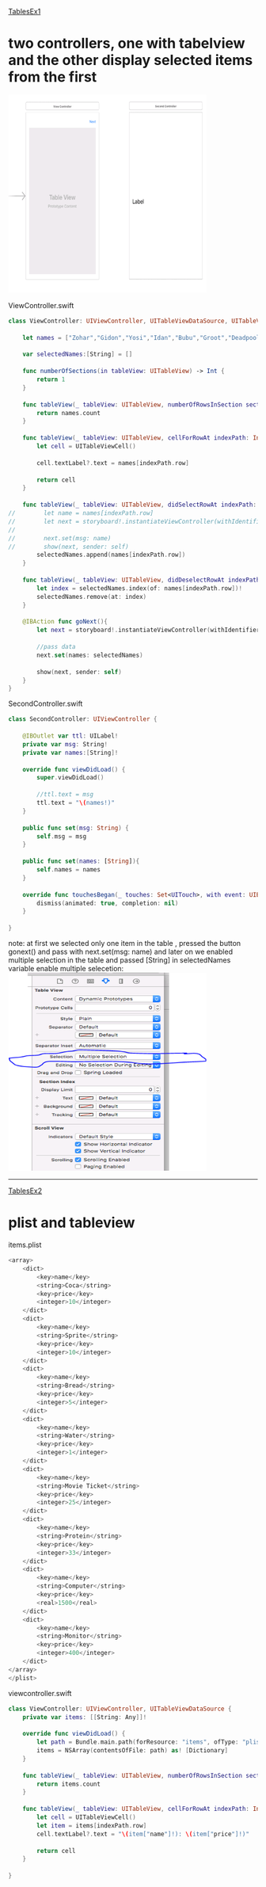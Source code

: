 [TablesEx1](https://github.com/zoharIOS/HackerU/tree/master/Tbl_Pick1/TablesEx1/TablesEx1)
# two controllers, one with tabelview and the other display selected items from the first
 <img src="https://github.com/zoharIOS/HackerU/blob/master/Tbl_Pick1/storyboard.PNG"  width="400" height="400" />

ViewController.swift
```swift
class ViewController: UIViewController, UITableViewDataSource, UITableViewDelegate {
    
    let names = ["Zohar","Gidon","Yosi","Idan","Bubu","Groot","Deadpool"]
    
    var selectedNames:[String] = []
    
    func numberOfSections(in tableView: UITableView) -> Int {
        return 1
    }
    
    func tableView(_ tableView: UITableView, numberOfRowsInSection section: Int) -> Int {
        return names.count
    }
    
    func tableView(_ tableView: UITableView, cellForRowAt indexPath: IndexPath) -> UITableViewCell {
        let cell = UITableViewCell()
        
        cell.textLabel?.text = names[indexPath.row]
        
        return cell
    }
    
    func tableView(_ tableView: UITableView, didSelectRowAt indexPath: IndexPath) {
//        let name = names[indexPath.row]
//        let next = storyboard!.instantiateViewController(withIdentifier: "second") as! SecondController
//
//        next.set(msg: name)
//        show(next, sender: self)
        selectedNames.append(names[indexPath.row])
    }
    
    func tableView(_ tableView: UITableView, didDeselectRowAt indexPath: IndexPath) {
        let index = selectedNames.index(of: names[indexPath.row])!
        selectedNames.remove(at: index)
    }
    
    @IBAction func goNext(){
        let next = storyboard!.instantiateViewController(withIdentifier: "second") as! SecondController
        
        //pass data
        next.set(names: selectedNames)
        
        show(next, sender: self)
    }
}

```
SecondController.swift
```swift
class SecondController: UIViewController {

    @IBOutlet var ttl: UILabel!
    private var msg: String!
    private var names:[String]!
    
    override func viewDidLoad() {
        super.viewDidLoad()

        //ttl.text = msg
        ttl.text = "\(names!)"
    }
    
    public func set(msg: String) {
        self.msg = msg
    }
    
    public func set(names: [String]){
        self.names = names
    }
    
    override func touchesBegan(_ touches: Set<UITouch>, with event: UIEvent?) {
        dismiss(animated: true, completion: nil)
    }

}
```
note: at first we selected only one item in the table , pressed the button gonext() and pass with next.set(msg: name)
and later on we enabled multiple selection in the table and passed [String] in selectedNames variable
enable multiple selecetion:
 <img src="https://github.com/zoharIOS/HackerU/blob/master/Tbl_Pick1/multiple%20selection.PNG"  width="400" height="400" />

---

[TablesEx2](https://github.com/zoharIOS/HackerU/tree/master/Tbl_Pick1/TablesEx2/TablesEx2)
# plist  and tableview
items.plist
```swift
<array>
	<dict>
		<key>name</key>
		<string>Coca</string>
		<key>price</key>
		<integer>10</integer>
	</dict>
	<dict>
		<key>name</key>
		<string>Sprite</string>
		<key>price</key>
		<integer>10</integer>
	</dict>
	<dict>
		<key>name</key>
		<string>Bread</string>
		<key>price</key>
		<integer>5</integer>
	</dict>
	<dict>
		<key>name</key>
		<string>Water</string>
		<key>price</key>
		<integer>1</integer>
	</dict>
	<dict>
		<key>name</key>
		<string>Movie Ticket</string>
		<key>price</key>
		<integer>25</integer>
	</dict>
	<dict>
		<key>name</key>
		<string>Protein</string>
		<key>price</key>
		<integer>33</integer>
	</dict>
	<dict>
		<key>name</key>
		<string>Computer</string>
		<key>price</key>
		<real>1500</real>
	</dict>
	<dict>
		<key>name</key>
		<string>Monitor</string>
		<key>price</key>
		<integer>400</integer>
	</dict>
</array>
</plist>
```
viewcontroller.swift
```swift
class ViewController: UIViewController, UITableViewDataSource {
    private var items: [[String: Any]]!
    
    override func viewDidLoad() {
        let path = Bundle.main.path(forResource: "items", ofType: "plist")!
        items = NSArray(contentsOfFile: path) as! [Dictionary]
    }
    
    func tableView(_ tableView: UITableView, numberOfRowsInSection section: Int) -> Int {
        return items.count
    }
    
    func tableView(_ tableView: UITableView, cellForRowAt indexPath: IndexPath) -> UITableViewCell {
        let cell = UITableViewCell()
        let item = items[indexPath.row]
        cell.textLabel?.text = "\(item["name"]!): \(item["price"]!)"
        
        return cell
    }
    
}
```
